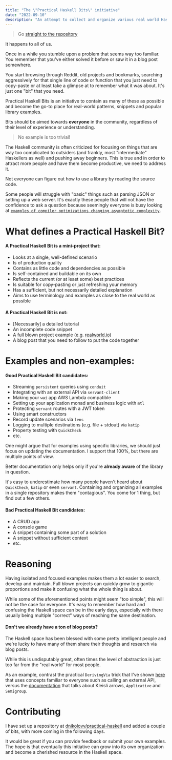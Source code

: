 ```yaml
---
title: "The \"Practical Haskell Bits\" initiative"
date: "2022-09-10"
description: "An attempt to collect and organize various real world Haskell patterns, snippets and popular library examples."
---
```


> Go [straight to the repository](https://github.com/dnikolovv/practical-haskell)

It happens to all of us.

Once in a while you stumble upon a problem that seems way too familiar. You remember that you've either solved it before or saw it in a blog post somewhere.

You start browsing through Reddit, old projects and bookmarks, searching aggressively for that single line of code or function that you just need to copy-paste or at least take a glimpse at to remember what it was about. It's just one "bit" that you need.

Practical Haskell Bits is an initiative to contain as many of these as possible and become the go-to place for real-world patterns, snippets and popular library examples.

Bits should be aimed towards **everyone** in the community, regardless of their level of experience or understanding.

> No example is too trivial!

The Haskell community is often criticized for focusing on things that are way too complicated to outsiders (and frankly, most "intermediate" Haskellers as well) and pushing away beginners. This is true and in order to attract more people and have them become productive, we need to address it.

Not everyone can figure out how to use a library by reading the source code.

Some people will struggle with "basic" things such as parsing JSON or setting up a web server. It's exactly these people that will not have the confidence to ask a question because seemingly everyone is busy looking at [`examples of compiler optimizations changing asymptotic complexity`](https://www.reddit.com/r/haskell/comments/xah8v1/examples_of_compiler_optimizations_changing/).

# What defines a Practical Haskell Bit?

#### A Practical Haskell Bit is a **mini-project** that:


* Looks at a single, well-defined scenario
* Is of production quality
* Contains as little code and dependencies as possible
* Is self-contained and buildable on its own
* Reflects the current (or at least some) best practices
* Is suitable for copy-pasting or just refreshing your memory
* Has a sufficient, but not necessarily detailed explanation
* Aims to use terminology and examples as close to the real world as possible

#### A Practical Haskell Bit is **not**:

* [Necessarily] a detailed tutorial
* An incomplete code snippet
* A full blown project example (e.g. [realworld.io](realworld.io))
* A blog post that you need to follow to put the code together

# Examples and non-examples:

#### Good Practical Haskell Bit candidates:

* Streaming `persistent` queries using `conduit`
* Integrating with an external API via `servant-client`
* Making your `wai` app AWS Lambda compatible
* Setting up your application monad and business logic with `mtl`
* Protecting `servant` routes with a JWT token
* Using smart constructors
* Record update scenarios via `lens`
* Logging to multiple destinations (e.g. file + stdout) via `katip`
* Property testing with `QuickCheck`
* etc.

One might argue that for examples using specific libraries, we should just focus on updating the documentation. I support that 100%, but there are multiple points of view.

Better documentation only helps only if you're **already aware** of the library in question.

It's easy to underestimate how many people haven't heard about `QuickCheck`, `katip` or even `servant`. Containing and organizing all examples in a single repository makes them "contagious". You come for 1 thing, but find out a few others.

#### Bad Practical Haskell Bit candidates:

* A CRUD app
* A console game
* A snippet containing some part of a solution
* A snippet without sufficient context
* etc.

# Reasoning

Having isolated and focused examples makes them a lot easier to search, develop and maintain. Full blown projects can quickly grow to gigantic proportions and make it confusing what the whole thing is about.

While some of the aforementioned points might seem "too simple", this will not be the case for everyone. It's easy to remember how hard and confusing the Haskell space can be in the early days, especially with there usually being multiple "correct" ways of reaching the same destination.

#### Don't we already have a ton of blog posts?

The Haskell space has been blessed with some pretty intelligent people and we're lucky to have many of them share their thoughts and research via blog posts.

While this is undisputably great, often times the level of abstraction is just too far from the "real world" for most people.

As an example, contrast the practical `DerivingVia` trick that I've shown [here](/practical-haskell-deriving-via) that uses concepts familiar to everyone such as calling an external API, versus the [documentation](https://ghc.gitlab.haskell.org/ghc/doc/users_guide/exts/deriving_via.html) that talks about Kleisli arrows, `Applicative` and `Semigroup`.

# Contributing

I have set up a repository at [dnikolovv/practical-haskell](https://github.com/dnikolovv/practical-haskell) and added a couple of bits, with more coming in the following days.

It would be great if you can provide feedback or submit your own examples. The hope is that eventually this initiative can grow into its own organization and become a cherished resource in the Haskell space.